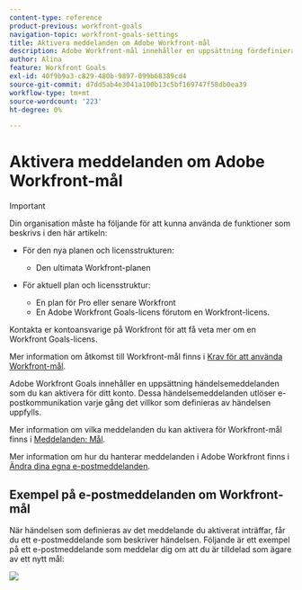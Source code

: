 ```yaml
---
content-type: reference
product-previous: workfront-goals
navigation-topic: workfront-goals-settings
title: Aktivera meddelanden om Adobe Workfront-mål
description: Adobe Workfront-mål innehåller en uppsättning fördefinierade händelsemeddelanden som du kan aktivera för ditt konto. Dessa händelsemeddelanden utlöser e-postkommunikation varje gång det villkor som definieras av händelsen uppfylls.
author: Alina
feature: Workfront Goals
exl-id: 40f9b9a3-c829-480b-9897-099b68389cd4
source-git-commit: d7dd5ab4e3041a100b13c5bf169747f58db0ea39
workflow-type: tm+mt
source-wordcount: '223'
ht-degree: 0%

---
```


# Aktivera meddelanden om Adobe Workfront-mål

>[!IMPORTANT]
>
>Din organisation måste ha följande för att kunna använda de funktioner som beskrivs i den här artikeln:
>
>* För den nya planen och licensstrukturen:
>
>   * Den ultimata Workfront-planen
>    
>* För aktuell plan och licensstruktur:
>
>   * En plan för Pro eller senare Workfront
>   * En Adobe Workfront Goals-licens förutom en Workfront-licens.
>
>Kontakta er kontoansvarige på Workfront för att få veta mer om en Workfront Goals-licens.
> 
>Mer information om åtkomst till Workfront-mål finns i [Krav för att använda Workfront-mål](/help/quicksilver/workfront-goals/goal-management/access-needed-for-wf-goals.md).

Adobe Workfront Goals innehåller en uppsättning händelsemeddelanden som du kan aktivera för ditt konto. Dessa händelsemeddelanden utlöser e-postkommunikation varje gång det villkor som definieras av händelsen uppfylls.

Mer information om vilka meddelanden du kan aktivera för Workfront-mål finns i [Meddelanden: Mål](../../workfront-basics/using-notifications/notifications-goals.md).

Mer information om hur du hanterar meddelanden i Adobe Workfront finns i [Ändra dina egna e-postmeddelanden](../../workfront-basics/using-notifications/activate-or-deactivate-your-own-event-notifications.md).

<!--
<div data-mc-conditions="QuicksilverOrClassic.Draft mode">
<h2>Access requirements</h2>
<p>(NOTE: drafted, no longer available from WF Goals proper. Documented at the links above.) </p>
<p>You must have the following access to perform the actions described in this article:</p>
<table style="table-layout:auto">
<col>
<col>
<tbody>
<tr>
<td role="rowheader">Adobe Workfront plan*</td>
<td> <p>Pro or higher</p> </td>
</tr>
<tr>
<td role="rowheader">Adobe Workfront license*</td>
<td> <p>Request or higher</p> <p>For more information, see <a href="../../administration-and-setup/add-users/access-levels-and-object-permissions/wf-licenses.md" class="MCXref xref">Adobe Workfront licenses overview</a>.</p> </td>
</tr>
<tr>
<td role="rowheader">Product</td>
<td> <p>You must purchase an additional license for the Adobe Workfront Goals to access functionality described in this article. </p> <p>For information, see <a href="../../workfront-goals/goal-management/access-needed-for-wf-goals.md" class="MCXref xref">Requirements to use Workfront Goals</a>. </p> </td>
</tr>
<tr>
<td role="rowheader">Access level*</td>
<td> <p>View or higher access to&nbsp;Goals</p> <note type="note">
<p>If you still don't have access, ask your Workfront administrator if they set additional restrictions in your access level. For information on how a Workfront administrator can change your access level, see:</p>
<ul>
<li> <p><a href="../../administration-and-setup/add-users/configure-and-grant-access/create-modify-access-levels.md" class="MCXref xref">Create or modify custom access levels</a> </p> </li>
<li> <p><span href="../../administration-and-setup/add-users/configure-and-grant-access/grant-access-goals.md"><a href="../../administration-and-setup/add-users/configure-and-grant-access/grant-access-goals.md" class="MCXref xref">Grant access to Adobe Workfront Goals</a></span> </p> </li>
</ul>
</note> </td>
</tr>
<tr data-mc-conditions="">
<td role="rowheader">Object permissions</td>
<td>
<div>
<p>View or higher permissions on goals</p>
<p>For information about sharing goals, see <a href="../../workfront-goals/workfront-goals-settings/share-a-goal.md" class="MCXref xref">Share a goal in Workfront Goals</a>. </p>
</div> </td>
</tr>
</tbody>
</table>
<p>*To find out what plan, license type, or access you have, contact your Workfront administrator.</p>
<h2>Prerequisites: </h2>
<p>You must have the following before you can start:</p>
<ul>
<li> <p>A Layout Template that includes the Goals area in the Main&nbsp;Menu.</p> </li>
</ul>
<h2>Understand Workfront Goals notifications settings</h2>
<p>Consider the following when configuring and receiving Workfront Goals notifications:</p>
<ul>
<li>They are personal notifications which means that each user can manage their own notifications.</li>
<li>The Workfront administrator does not need to enable event notifications before each user can select which ones they want to receive. </li>
<li>They trigger as soon as the defined events happen on goals, activities, or results and cannot be part of a daily digest. </li>
<li>They trigger regardless of the status of the goal. </li>
<li>They do not trigger when you are the initiator of the event described in the notification setting. </li>
</ul>
<h2>Configure email notifications for Workfront Goals</h2>
<ol>
<li value="1"> <p>Log in to Workfront and ensure that your Workfront administrator gave you access to&nbsp;Workfront Goals.</p> <p>For information about access to&nbsp;Workfront Goals, see <a href="../../workfront-goals/goal-management/access-needed-for-wf-goals.md" class="MCXref xref">Requirements to use Workfront Goals</a>.</p> </li>
<li value="2"> <p> <p>Click the <strong>Main Menu icon</strong> <img src="assets/main-menu-icon.png"> in the upper-right corner of your screen, then click <strong>Goals</strong>.</p> <p>This opens the Workfront Goals area. </p> </p> </li>
<li value="3"> <p>Click <strong>Goal Settings</strong> in the left panel.</p> <p> <img src="assets/notifications-settings-list-highlighted-350x124.png" style="width: 350;height: 124;"> </p> </li>
<li value="4"> <p>Select any of the check boxes below to enable notifications for the following events:</p>
<table style="table-layout:auto">
<col>
<thead>
<tr>
<th>Notification </th>
</tr>
</thead>
<tbody>
<tr>
<td> <p>Someone created a new personal Goal for you.</p> <p>This is enabled by default.</p> <note type="tip">
A personal goal is a goal where you are designated as the owner.
</note> </td>
</tr>
<tr>
<td> <p>Someone assigned a Result/ an Activity to you.</p> <p>This is enabled by default. </p> </td>
</tr>
<tr>
<td>Someone left a comment on your Goal </td>
</tr>
<tr>
<td>Someone liked updates on your Goal</td>
</tr>
<tr>
<td>Someone liked a comment you left on a Goal</td>
</tr>
<tr>
<td>Someone liked your Aligned Goal</td>
</tr>
</tbody>
</table> </li>
<li value="5"> <p>Click <strong>Save Settings</strong>. </p> </li>
</ol>
</div>
-->

## Exempel på e-postmeddelanden om Workfront-mål

När händelsen som definieras av det meddelande du aktiverat inträffar, får du ett e-postmeddelande som beskriver händelsen. Följande är ett exempel på ett e-postmeddelande som meddelar dig om att du är tilldelad som ägare av ett nytt mål:

![](assets/wf-align-notification-email-350x164.png)
